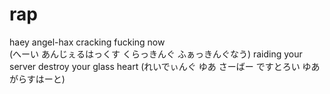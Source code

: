 # rap
haey angel-hax cracking fucking now<br>
(へーい あんじぇるはっくす くらっきんぐ ふぁっきんぐなう)
raiding your server destroy your glass heart
(れいでぃんぐ ゆあ さーばー ですとろい ゆあ がらすはーと)
